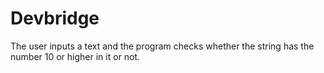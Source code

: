 # Devbridge
The user inputs a text and the program checks whether the string has the number 10 or higher in it or not.
